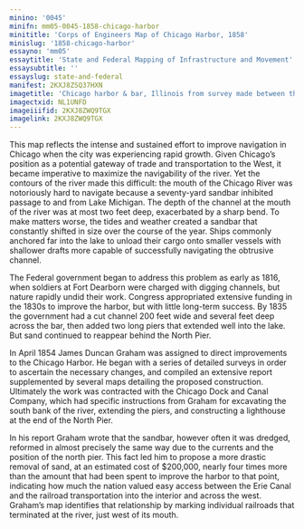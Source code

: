 ```yaml
---
minino: '0045'
minifn: mm05-0045-1858-chicago-harbor
minititle: 'Corps of Engineers Map of Chicago Harbor, 1858'
minislug: '1858-chicago-harbor'
essayno: 'mm05'
essaytitle: 'State and Federal Mapping of Infrastructure and Movement'
essaysubtitle: ''
essayslug: state-and-federal
manifest: 2KXJ8ZSQ37HXN
imagetitle: 'Chicago harbor & bar, Illinois from survey made between the 17th of August & the 2nd of September 1858'
imagectxid: NL1UNFD
imageiiifid: 2KXJ8ZWQ9TGX
imagelink: 2KXJ8ZWQ9TGX
---
```

This map reflects the intense and sustained effort to improve navigation in Chicago when the city was experiencing rapid growth. Given Chicago’s position as a potential gateway of trade and transportation to the West, it became imperative to maximize the navigability of the river. Yet the contours of the river made this difficult: the mouth of the Chicago River was notoriously hard to navigate because a seventy-yard sandbar inhibited passage to and from Lake Michigan. The depth of the channel at the mouth of the river was at most two feet deep, exacerbated by a sharp bend. To make matters worse, the tides and weather created a sandbar that constantly shifted in size over the course of the year. Ships commonly anchored far into the lake to unload their cargo onto smaller vessels with shallower drafts more capable of successfully navigating the obtrusive channel. 

The Federal government began to address this problem as early as 1816, when soldiers at Fort Dearborn were charged with digging channels, but nature rapidly undid their work. Congress appropriated extensive funding in the 1830s to improve the harbor, but with little long-term success. By 1835 the government had a cut channel 200 feet wide and several feet deep across the bar, then added two long piers that extended well into the lake. But sand continued to reappear behind the North Pier. 

In April 1854 James Duncan Graham was assigned to direct improvements to the Chicago Harbor. He began with a series of detailed surveys in order to ascertain the necessary changes, and compiled an extensive report supplemented by several maps detailing the proposed construction. Ultimately the work was contracted with the Chicago Dock and Canal Company, which had specific instructions from Graham for excavating the south bank of the river, extending the piers, and constructing a lighthouse at the end of the North Pier. 

In his report Graham wrote that the sandbar, however often it was dredged, reformed in almost precisely the same way due to the currents and the position of the north pier. This fact led him to propose a more drastic removal of sand, at an estimated cost of $200,000, nearly four times more than the amount that had been spent to improve the harbor to that point, indicating how much the nation valued easy access between the Erie Canal and the railroad transportation into the interior and across the west. Graham’s map identifies that relationship by marking individual railroads that terminated at the river, just west of its mouth. 



